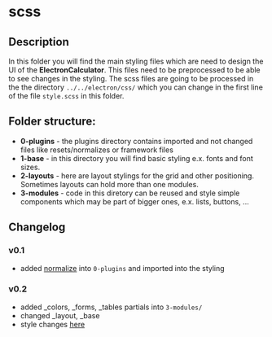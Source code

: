 # scss
## Description
In this folder you will find the main styling files which are need to design the UI of the **ElectronCalculator**. This files need to be preprocessed to be able to see changes in the styling.
The scss files are going to be processed in the the directory `../../electron/css/` which you can change in the first line of the file `style.scss` in this folder.
## Folder structure:
  - **0-plugins** - the plugins directory contains imported and not changed files like resets/normalizes or framework files
  - **1-base** - in this directory you will find basic styling e.x. fonts and font sizes.
  - **2-layouts** - here are layout stylings for the grid and other positioning. Sometimes layouts can hold more than one modules.
  - **3-modules** - code in this diretory can be reused and style simple components which may be part of bigger ones, e.x. lists, buttons, ...

## Changelog
### v0.1
  - added [normalize](https://github.com/JohnAlbin/normalize-scss/tree/master/sass) into `0-plugins` and imported into the styling

### v0.2
  - added \_colors, \_forms, \_tables partials into `3-modules/`
  - changed \_layout, \_base
  - style changes [here](/electron/README.md#v03)
